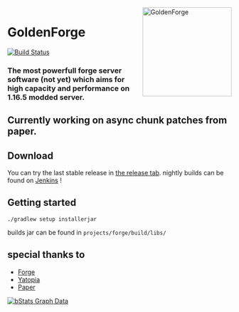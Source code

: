 <img width="200" src="https://modcraftmc.fr/gold_spin.gif" alt="GoldenForge" align="right">
<div align="left">
<h1>GoldenForge</h1>

[![Build Status](http://download.modcraftmc.fr:8080/job/GoldenForge/badge/icon)](http://download.modcraftmc.fr:8080/job/GoldenForge/)

<h3>The most powerfull forge server software (not yet) which aims for high capacity and performance on 1.16.5 modded server.</h3>
</div>

## Currently working on async chunk patches from paper.

## Download
You can try the last stable release in [the release tab](https://github.com/GoldenForge/GoldenForge/releases). 
nightly builds can be found on [Jenkins](http://185.157.247.64:8080/job/GoldenForge/) !

## Getting started
```shell
./gradlew setup installerjar
```

builds jar can be found in `projects/forge/build/libs/`

## special thanks to

* [Forge](https://github.com/MinecraftForge/MinecraftForge)
* [Yatopia](https://github.com/YatopiaMC/Yatopia)
* [Paper](https://github.com/PaperMC/Paper)

[![bStats Graph Data](https://bstats.org/signatures/bukkit/GoldenForge.svg)](https://bstats.org/plugin/bukkit/GoldenForge/10746)
